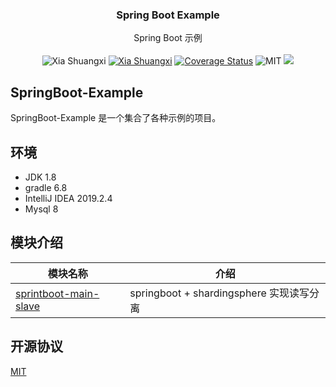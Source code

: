 <!-- <p align="center">
  <a href="https://getbootstrap.com/">
    <img src="https://getbootstrap.com/docs/5.0/assets/brand/bootstrap-logo-shadow.png" alt="Bootstrap logo" width="200" height="165">
  </a>
</p> -->

<h3 align="center">Spring Boot Example</h3>

<p align="center">
  Spring Boot 示例
  <br>
  <br>
  <img alt="Xia Shuangxi" src="https://travis-ci.com/xiashuangxi/SpringBoot-Example.svg?branch=main"/>  
  <a href="https://github.com/xiashuangxi"><img alt="Xia Shuangxi" src="https://img.shields.io/badge/author-Xia%20Shuangxi-blue"/></a>
  <a href="https://github.com/xiashuangxi/SpringBoot-Example/blob/main/LICENSE">
 <a href='https://coveralls.io/github/xiashuangxi/SpringBoot-Example?branch=main'><img src='https://coveralls.io/repos/github/xiashuangxi/SpringBoot-Example/badge.svg?branch=main' alt='Coverage Status' /></a>
  <img alt="MIT" src="https://img.shields.io/badge/license-MIT-blue"/></a>
  <a href="https://app.fossa.com/projects/git%2Bgithub.com%2Fxiashuangxi%2FSpringBoot-Example?ref=badge_shield" alt="FOSSA Status"><img src="https://app.fossa.com/api/projects/git%2Bgithub.com%2Fxiashuangxi%2FSpringBoot-Example.svg?type=shield"/></a>

</p>


## SpringBoot-Example
SpringBoot-Example 是一个集合了各种示例的项目。

## 环境
- JDK 1.8
- gradle 6.8
- IntelliJ IDEA 2019.2.4
- Mysql 8

## 模块介绍
|模块名称|介绍|
|-|-|
|[sprintboot-main-slave](https://github.com/xiashuangxi/SpringBoot-Example/tree/main/springboot-main-slave)|springboot + shardingsphere 实现读写分离|


## 开源协议
[MIT](https://github.com/xiashuangxi/SpringBoot-Example/blob/main/LICENSE)